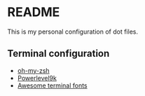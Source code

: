 # README

This is my personal configuration of dot files. 

## Terminal configuration

- [oh-my-zsh](https://github.com/robbyrussell/oh-my-zsh)
- [Powerlevel9k](https://github.com/bhilburn/powerlevel9k)
- [Awesome terminal fonts](https://github.com/gabrielelana/awesome-terminal-fonts)

